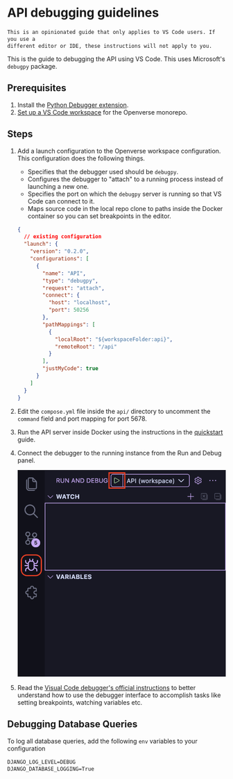 # API debugging guidelines

```{note}
This is an opinionated guide that only applies to VS Code users. If you use a
different editor or IDE, these instructions will not apply to you.
```

This is the guide to debugging the API using VS Code. This uses Microsoft's
`debugpy` package.

## Prerequisites

1. Install the
   [Python Debugger extension](https://marketplace.visualstudio.com/items?itemName=ms-python.debugpy).
1. [Set up a VS Code workspace](/general/workspace.md) for the Openverse
   monorepo.

## Steps

1. Add a launch configuration to the Openverse workspace configuration. This
   configuration does the following things.

   - Specifies that the debugger used should be `debugpy`.
   - Configures the debugger to "attach" to a running process instead of
     launching a new one.
   - Specifies the port on which the `debugpy` server is running so that VS Code
     can connect to it.
   - Maps source code in the local repo clone to paths inside the Docker
     container so you can set breakpoints in the editor.

   ```json
   {
     // existing configuration
     "launch": {
       "version": "0.2.0",
       "configurations": [
         {
           "name": "API",
           "type": "debugpy",
           "request": "attach",
           "connect": {
             "host": "localhost",
             "port": 50256
           },
           "pathMappings": [
             {
               "localRoot": "${workspaceFolder:api}",
               "remoteRoot": "/api"
             }
           ],
           "justMyCode": true
         }
       ]
     }
   }
   ```

1. Edit the `compose.yml` file inside the `api/` directory to uncomment the
   `command` field and port mapping for port 5678.

1. Run the API server inside Docker using the instructions in the
   [quickstart](/api/guides/quickstart.md) guide.

1. Connect the debugger to the running instance from the Run and Debug panel.

   ![VS Code Run and Debug panel](/_static/vs_code_debug_panel.png)

1. Read the
   [Visual Code debugger's official instructions](https://code.visualstudio.com/docs/editor/debugging)
   to better understand how to use the debugger interface to accomplish tasks
   like setting breakpoints, watching variables etc.

## Debugging Database Queries

To log all database queries, add the following `env` variables to your configuration

```
DJANGO_LOG_LEVEL=DEBUG
DJANGO_DATABASE_LOGGING=True
```